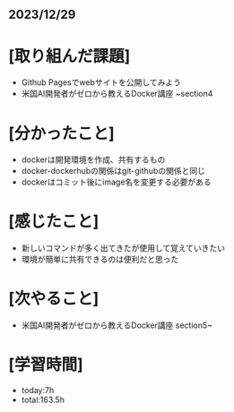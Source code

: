 ## 2023/12/29

# [取り組んだ課題]
- Github Pagesでwebサイトを公開してみよう
- 米国AI開発者がゼロから教えるDocker講座 ~section4
# [分かったこと]
- dockerは開発環境を作成、共有するもの  
- docker-dockerhubの関係はgit-githubの関係と同じ
- dockerはコミット後にimage名を変更する必要がある
# [感じたこと]  
- 新しいコマンドが多く出てきたが使用して覚えていきたい
- 環境が簡単に共有できるのは便利だと思った
# [次やること]
- 米国AI開発者がゼロから教えるDocker講座 section5~
# [学習時間]
- today:7h  
- total:163.5h
